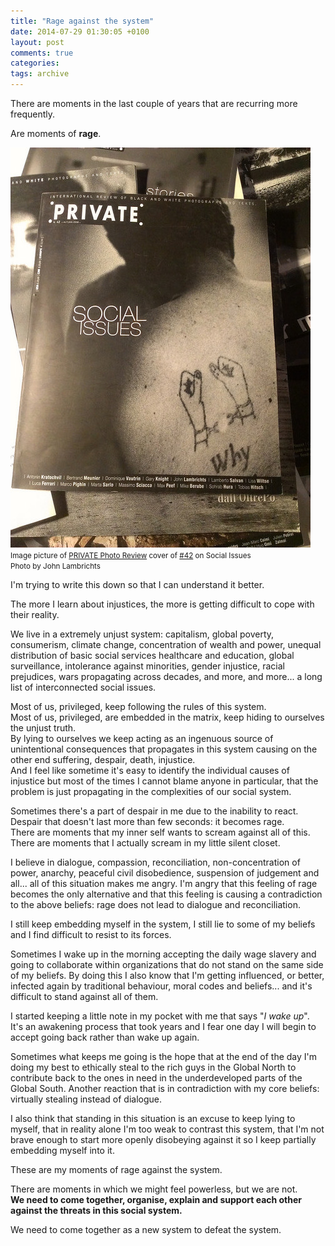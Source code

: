 ```yaml
---
title: "Rage against the system"
date: 2014-07-29 01:30:05 +0100
layout: post
comments: true
categories:
tags: archive
---
```


There are moments in the last couple of years that are recurring more frequently.

Are moments of **rage**.

[![Image picture of <a href=](/assets/images/posts_2014_private_journal_social_issues.jpg)](http://www.privatephotoreview.com/2008/09/42-social-issues/)  
<small>Image picture of <a href="http://www.privatephotoreview.com">PRIVATE Photo Review</a> cover of <a href="http://www.privatephotoreview.com/2008/09/42-social-issues/">#42</a> on Social Issues<br> Photo by John Lambrichts</small>

I'm trying to write this down so that I can understand it better.

The more I learn about injustices, the more is getting difficult to cope with their reality.
<!--more-->

We live in a extremely unjust system: capitalism, global poverty, consumerism, climate change, concentration of wealth and power, unequal distribution of basic social services healthcare and education, global surveillance, intolerance against minorities, gender injustice, racial prejudices, wars propagating across decades, and more, and more... a long list of interconnected social issues.

Most of us, privileged, keep following the rules of this system.  
 Most of us, privileged, are embedded in the matrix, keep hiding to ourselves the unjust truth.  
 By lying to ourselves we keep acting as an ingenuous source of unintentional consequences that propagates in this system causing on the other end suffering, despair, death, injustice.  
 And I feel like sometime it's easy to identify the individual causes of injustice but most of the times I cannot blame anyone in particular, that the problem is just propagating in the complexities of our social system.

 Sometimes there's a part of despair in me due to the inability to react. Despair that doesn't last more than few seconds: it becomes rage.   
 There are moments that my inner self wants to scream against all of this. There are moments that I actually scream in my little silent closet.

 I believe in dialogue, compassion, reconciliation, non-concentration of power, anarchy, peaceful civil disobedience, suspension of judgement and all... all of this situation makes me angry. I'm angry that this feeling of rage becomes the only alternative and that this feeling is causing a contradiction to the above beliefs: rage does not lead to dialogue and reconciliation.

 I still keep embedding myself in the system, I still lie to some of my beliefs and I find difficult to resist to its forces.

 Sometimes I wake up in the morning accepting the daily wage slavery and going to collaborate within organizations that do not stand on the same side of my beliefs. By doing this I also know that I'm getting influenced, or better, infected again by traditional behaviour, moral codes and beliefs... and it's difficult to stand against all of them.

 I started keeping a little note in my pocket with me that says "_I wake up_".  
 It's an awakening process that took years and I fear one day I will begin to accept going back rather than wake up again.

 Sometimes what keeps me going is the hope that at the end of the day I'm doing my best to ethically steal to the rich guys in the Global North to contribute back to the ones in need in the underdeveloped parts of the Global South. Another reaction that is in contradiction with my core beliefs: virtually stealing instead of dialogue.

 I also think that standing in this situation is an excuse to keep lying to myself, that in reality alone I'm too weak to contrast this system, that I'm not brave enough to start more openly disobeying against it so I keep partially embedding myself into it.

 These are my moments of rage against the system.

 There are moments in which we might feel powerless, but we are not.  
 **We need to come together, organise, explain and support each other against the threats in this social system.**

 We need to come together as a new system to defeat the system.
